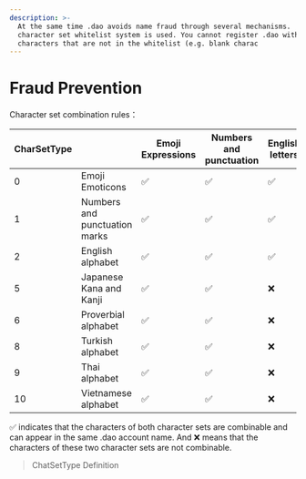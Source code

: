 ```yaml
---
description: >-
  At the same time .dao avoids name fraud through several mechanisms.  A
  character set whitelist system is used. You cannot register .dao with
  characters that are not in the whitelist (e.g. blank charac
---
```


# Fraud Prevention

Character set combination rules：

| CharSetType |                               | Emoji Expressions | Numbers and punctuation | English letters | Japanese Kana and Kanji | Proverbial alphabet | Turkish alphabet | Thai letters | Vietnamese alphabet |
| ----------- | ----------------------------- | ----------------- | ----------------------- | --------------- | ----------------------- | ------------------- | ---------------- | ------------ | ------------------- |
| 0           | Emoji Emoticons               | ✅                 | ✅                       | ✅               | ✅                       | ✅                   | ✅                | ✅            | ✅                   |
| 1           | Numbers and punctuation marks | ✅                 | ✅                       | ✅               | ✅                       | ✅                   | ✅                | ✅            | ✅                   |
| 2           | English alphabet              | ✅                 | ✅                       | ✅               | ❌                       | ❌                   | ❌                | ❌            | ❌                   |
| 5           | Japanese Kana and Kanji       | ✅                 | ✅                       | ❌               | ✅                       | ❌                   | ❌                | ❌            | ❌                   |
| 6           | Proverbial alphabet           | ✅                 | ✅                       | ❌               | ❌                       | ✅                   | ❌                | ❌            | ❌                   |
| 8           | Turkish alphabet              | ✅                 | ✅                       | ❌               | ❌                       | ❌                   | ✅                | ❌            | ❌                   |
| 9           | Thai alphabet                 | ✅                 | ✅                       | ❌               | ❌                       | ❌                   | ❌                | ✅            | ❌                   |
| 10          | Vietnamese alphabet           | ✅                 | ✅                       | ❌               | ❌                       | ❌                   | ❌                | ❌            | ✅                   |

✅ indicates that the characters of both character sets are combinable and can appear in the same .dao account name. And ❌ means that the characters of these two character sets are not combinable.

> ChatSetType Definition
